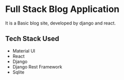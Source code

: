 # Full Stack Blog Application

It is a Basic blog site, developed by django and react.

## Tech Stack Used

- Material UI
- React
- Django
- Django Rest Framework
- Sqlite
